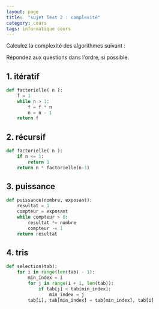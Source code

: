 ```yaml
---
layout: page
title:  "sujet Test 2 : complexité"
category: cours
tags: informatique cours 
---
```


Calculez la complexité des algorithmes suivant :

Répondez aux questions dans l'ordre, si possible.

## 1. itératif

```python
def factorielle( n ):
    f = 1
    while n > 1:
        f = f * n
        n = n - 1
    return f
```

## 2. récursif

```python
def factorielle( n ):
    if n <= 1:
        return 1
    return n * factorielle(n-1)
```

## 3. puissance

```python
def puissance(nombre, exposant):
    resultat = 1
    compteur = exposant
    while compteur > 0:
        resultat *= nombre
        compteur -= 1
    return resultat
```

## 4. tris

```python
def selection(tab):
    for i in range(len(tab) - 1):
        min_index = i
        for j in range(i + 1, len(tab)):
            if tab[j] < tab[min_index]:
                min_index = j
        tab[i], tab[min_index] = tab[min_index], tab[i]
```
